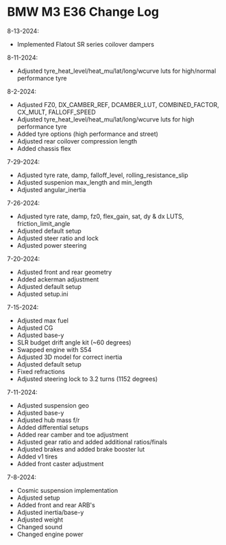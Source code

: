 # BMW M3 E36 Change Log

8-13-2024:
- Implemented Flatout SR series coilover dampers

8-11-2024:
- Adjusted tyre_heat_level/heat_mu/lat/long/wcurve luts for high/normal performance tyre

8-2-2024:
- Adjusted FZ0, DX_CAMBER_REF, DCAMBER_LUT, COMBINED_FACTOR, CX_MULT, FALLOFF_SPEED
- Adjusted tyre_heat_level/heat_mu/lat/long/wcurve luts for high performance tyre
- Added tyre options (high performance and street)
- Adjusted rear coilover compression length
- Added chassis flex

7-29-2024:
- Adjusted tyre rate, damp, falloff_level, rolling_resistance_slip
- Adjusted suspenion max_length and min_length
- Adjusted angular_inertia

7-26-2024:
- Adjusted tyre rate, damp, fz0, flex_gain, sat, dy & dx LUTS, friction_limit_angle
- Adjusted default setup
- Adjusted steer ratio and lock
- Adjusted power steering

7-20-2024:
- Adjusted front and rear geometry
- Added ackerman adjustment
- Adjusted default setup
- Adjusted setup.ini

7-15-2024:
- Adjusted max fuel
- Adjusted CG
- Adjusted base-y
- SLR budget drift angle kit (~60 degrees)
- Swapped engine with S54
- Adjusted 3D model for correct inertia
- Adjusted default setup
- Fixed refractions
- Adjusted steering lock to 3.2 turns (1152 degrees)

7-11-2024:
- Adjusted suspension geo
- Adjusted base-y
- Adjusted hub mass f/r
- Added differential setups
- Added rear camber and toe adjustment
- Adjusted gear ratio and added additional ratios/finals
- Adjusted brakes and added brake booster lut
- Added v1 tires
- Added front caster adjustment

7-8-2024:
- Cosmic suspension implementation
- Adjusted setup
- Added front and rear ARB's
- Adjusted inertia/base-y
- Adjusted weight
- Changed sound
- Changed engine power